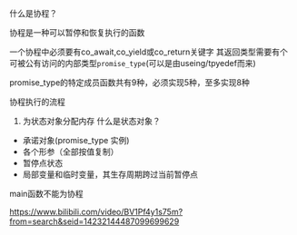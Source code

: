 
什么是协程？

协程是一种可以暂停和恢复执行的函数

一个协程中必须要有co_await,co_yield或co_return关键字
其返回类型需要有个可被公有访问的内部类型`promise_type`(可以是由useing/tpyedef而来)

promise_type的特定成员函数共有9种，必须实现5种，至多实现8种

协程执行的流程

1. 为状态对象分配内存
什么是状态对象？
 - 承诺对象(promise_type 实例)
 - 各个形参（全部按值复制）
 - 暂停点状态
 - 局部变量和临时变量，其生存周期跨过当前暂停点


main函数不能为协程

https://www.bilibili.com/video/BV1Pf4y1s75m?from=search&seid=14232144487099699629
